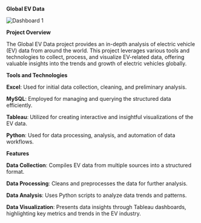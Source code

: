 **Global EV Data**

![Dashboard 1](https://github.com/user-attachments/assets/59ee360c-05e7-4f71-bf95-633db6d0dc85)

**Project Overview**

The Global EV Data project provides an in-depth analysis of electric vehicle (EV) data from around the world. This project leverages various tools and technologies to collect, process, and visualize EV-related data, offering valuable insights into the trends and growth of electric vehicles globally.

**Tools and Technologies**

**Excel**: Used for initial data collection, cleaning, and preliminary analysis.

**MySQL**: Employed for managing and querying the structured data efficiently.

**Tableau**: Utilized for creating interactive and insightful visualizations of the EV data.

**Python**: Used for data processing, analysis, and automation of data workflows.

**Features**

**Data Collection**: Compiles EV data from multiple sources into a structured format.

**Data Processing**: Cleans and preprocesses the data for further analysis.

**Data Analysis**: Uses Python scripts to analyze data trends and patterns.

**Data Visualization**: Presents data insights through Tableau dashboards, highlighting key metrics and trends in the EV industry.
